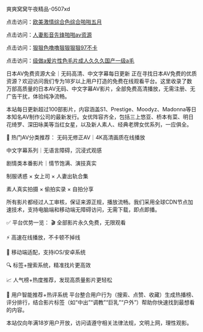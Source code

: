 爽爽窝窝午夜精品-0507xd


点击访问：<a href="https://bsdf-5f5.pages.dev/">欧美激情综合色综合啪啪五月</a>

点击访问：<a href="https://gda-c7m.pages.dev/">人妻影音先锋啪啪av资源</a>

点击访问：<a href="https://cfad.pages.dev/">狠狠色噜噜狠狠狠狠97不卡</a>

点击访问：<a href="https://vassv.pages.dev/">级做a爰片性色毛片成人久久久国产一级a毛</a>

日本AV免费资源大全｜无码高清、中文字幕每日更新
正在寻找日本AV免费的优质资源？欢迎访问我们专为18岁以上用户打造的免费在线观看平台。这里收录了数万部高质量的日本AV无码、中文字幕AV影片，全部免费高清播放，无需注册、无广告干扰，体验纯净流畅。

本站每日更新超过100部影片，内容涵盖S1、Prestige、Moodyz、Madonna等日本知名AV制作公司的最新发行。女优阵容齐全，包括三上悠亚、桥本有菜、明日花绮罗、深田咏美等当红女星，以及新人素人、经典老牌女优系列，一应俱全。

🌟 热门AV分类推荐：
无码无修正AV｜4K高清画质在线播放

中文字幕系列｜无语言障碍，沉浸式观感

剧情类本番影片｜情节饱满、演技真实

制服诱惑 × 女上司 × 人妻出轨合集

素人真实拍摄 × 偷拍实录 × 自拍分享

所有影片都经过人工审核，保证来源正规，播放流畅。我们采用全球CDN节点加速技术，支持电脑端和移动端无障碍访问，无需下载，即点即播。

✅ 平台优势一览：
🎬 全部影片永久免费，无限观看

⚡ 高速在线播放，不卡顿不掉线

📱 移动端适配，支持iOS/安卓系统

🔍 标签+搜索系统，精准找片更高效

📈 人气榜+热度推荐，发现高质量影片更轻松

🧠 用户智能推荐+热评系统
平台整合用户行为（搜索、点赞、收藏）生成热播榜、评分排行，结合影片标签（如“中出”“调教”“巨乳”“户外”）帮助你快速找到最想看的内容。

本站仅向年满18岁用户开放，访问请遵守相关法律法规，文明上网，理性观影。


<span style="display:none;">[Canonical link](https://github.com/564duanx/63151 ）</span>
